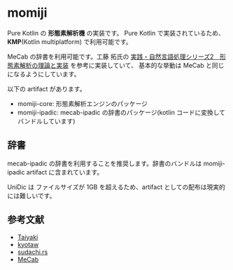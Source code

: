 # momiji

Pure Kotlin の **形態素解析機** の実装です。
Pure Kotlin で実装されているため、**KMP**(Kotlin multiplatform) で利用可能です。

MeCab の辞書を利用可能です。工藤 拓氏の [実践・自然言語処理シリーズ2　形態素解析の理論と実装](https://amzn.to/3Y9Ufo3) を参考に実装していて、
基本的な挙動は MeCab と同じになるようにしています。

以下の artifact があります。

- momiji-core: 形態素解析エンジンのパッケージ
- momiji-ipadic: mecab-ipadic の辞書のパッケージ(kotlin コードに変換してバンドルしています)

## 辞書

mecab-ipadic の辞書を利用することを推奨します。辞書のバンドルは momiji-ipadic artifact に含まれています。

UniDic は ファイルサイズが 1GB を超えるため、artifact としての配布は現実的には難しいです。

## 参考文献

 * [Taiyaki](https://www.jonki.net/entry/2019/12/01/000807)
 * [kyotaw](https://kyotaw.hatenablog.jp/entry/2015/02/16/021417)
 * [sudachi.rs](https://qiita.com/sorami/items/7934fec2074c493c0f7d)
 * [MeCab](https://taku910.github.io/mecab/dic-detail.html)
